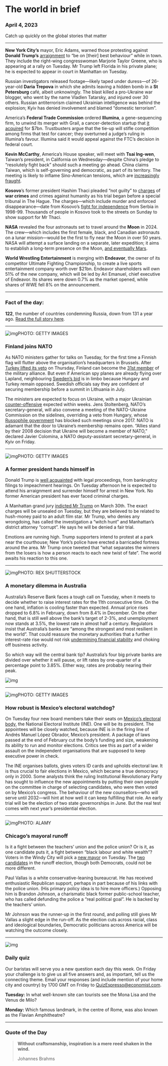 # The world in brief

### April 4, 2023

Catch up quickly on the global stories that matter



------



**New York City’s** mayor, Eric Adams, warned those protesting against **Donald Trump’s** [arraignment](https://www.economist.com/leaders/2023/03/30/prosecuting-donald-trump-over-stormy-daniels-looks-like-a-mistake) to “be on [their] best behaviour” while in town. They include the right-wing congresswoman Marjorie Taylor Greene, who is appearing at a rally on Tuesday. Mr Trump left Florida in his private plane; he is expected to appear in court in Manhattan on Tuesday.

Russian investigators released footage—likely taped under duress—of 26-year-old **Daria Trepova** in which she admits leaving a hidden bomb in a **St Petersburg** café, albeit unknowingly. The blast killed a pro-Ukraine war blogger, who went by the name Vladlen Tatarsky, and injured over 30 others. Russian antiterrorism claimed Ukrainian intelligence was behind the explosion; Kyiv has denied involvement and blamed “domestic terrorism”.

America’s **Federal Trade Commission** ordered **Illumina**, a gene-sequencing firm, to unwind its merger with Grail, a cancer-detection startup that [it acquired](https://www.economist.com/business/2021/09/11/the-google-of-genomics-meets-the-techbashers-of-antitrust) for $7bn. Trustbusters argue that the tie-up will stifle competition among firms that test for cancer; they overturned a judge’s ruling in Illumina’s favour. Illumina said it would appeal against the FTC’s decision in federal court.

**Kevin McCarthy**, America’s House speaker, will meet with **Tsai Ing-wen**, Taiwan’s president, in California on Wednesday—despite China’s pledge to “resolutely fight back” should such a meeting go ahead. China claims Taiwan, which is self-governing and democratic, as part of its territory. The meeting is likely to inflame Sino-American tensions, which are [increasingly fraught](https://www.economist.com/leaders/2023/03/30/why-the-china-us-contest-is-entering-a-new-and-more-dangerous-phase).

**Kosovo**’s former president Hashim Thaci pleaded “not guilty” to [charges](https://www.economist.com/europe/2020/06/27/kosovos-president-hashim-thaci-faces-war-crimes-charges) of **war crimes** and crimes against humanity as his trial began before a special tribunal in The Hague. The charges—which include murder and enforced disappearance—date from Kosovo’s [fight for independence](https://www.economist.com/europe/2022/12/20/kosovo-and-serbia-are-on-the-verge-of-conflict-again) from Serbia in 1998-99. Thousands of people in Kosovo took to the streets on Sunday to show support for Mr Thaci.

**NASA** revealed the four astronauts set to travel around the **Moon** in 2024. The crew—which includes the first female, black, and Canadian astronauts on a lunar mission—would be the first to fly near the Moon in over 50 years. NASA will attempt a surface landing on a separate, later expedition; it aims to establish a long-term presence on the Moon, [and eventually Mars](https://www.economist.com/science-and-technology/2022/11/23/the-latest-news-from-mars).

**World Wrestling Entertainment** is merging with **Endeavor**, the owner of its competitor Ultimate Fighting Championship, to create a live sports entertainment company worth over $21bn. Endeavor shareholders will own 51% of the new company, which will be led by Ari Emanuel, chief executive of Endeavor. Its shares were down 0.7% as the market opened, while shares of WWE fell 8% on the announcement.



------



### Fact of the day: 

**122**, the number of countries condemning Russia, down from 131 a year ago. [Read the full story here](https://www.economist.com/graphic-detail/2023/03/31/who-are-russias-supporters).



------



![img](https://niceboy.online/insight/public/Espresso/PHOTOS/20230408_dap306.jpeg)PHOTO: GETTY IMAGES

### Finland joins NATO

As NATO ministers gather for talks on Tuesday, for the first time a Finnish flag will flutter above the organisation’s headquarters in Brussels. After [Turkey lifted its veto](https://www.economist.com/europe/2023/03/22/finland-has-turkeys-approval-and-can-at-last-join-nato) on Thursday, Finland can become the [31st member](https://www.economist.com/podcasts/2023/03/28/russia-now-has-an-extra-1300-kilometres-of-hostile-border-to-deal-with-finland-joins-nato) of the military alliance. But even if American spy planes are already flying over Lapland, neighbouring [Sweden’s bid](https://www.economist.com/europe/2023/02/02/a-burnt-koran-holds-back-sweden-and-finland-from-joining-nato) is in limbo because Hungary and Turkey remain opposed. Swedish officials say they are confident of securing membership before a summit in Lithuania in July.

The ministers are expected to focus on Ukraine, with a major Ukrainian [counter-offensive](https://www.economist.com/europe/2023/03/06/ukraine-is-building-up-its-forces-for-an-offensive) expected within weeks. Jens Stoltenberg, NATO’s secretary-general, will also convene a meeting of the NATO-Ukraine Commission on the sidelines, overriding a veto from Hungary, whose [Russophile government](https://www.economist.com/europe/2022/11/24/the-eu-is-withholding-aid-to-press-hungary-to-reform) has blocked such meetings since 2017. NATO is adamant that the door to Ukraine’s membership remains open. “Allies stand by their 2008 decision that Ukraine will become a member of NATO,” declared Javier Colomina, a NATO deputy-assistant secretary-general, in Kyiv on Friday.



------



![img](https://niceboy.online/insight/public/Espresso/PHOTOS/20230408_dap307.jpeg)PHOTO: GETTY IMAGES

### A former president hands himself in

Donald Trump is [well acquainted](https://www.economist.com/united-states/2023/03/23/the-cases-against-donald-trump-are-piling-up) with legal proceedings, from bankruptcy filings to impeachment hearings. On Tuesday afternoon he is expected to attend his arraignment and surrender himself for arrest in New York. No former American president has ever faced criminal charges.

A Manhattan grand jury [indicted Mr Trump](https://www.economist.com/leaders/2023/03/30/prosecuting-donald-trump-over-stormy-daniels-looks-like-a-mistake) on March 30th. The exact charges will be unsealed on Tuesday, but they are believed to be related to hush-money paid to an adult film star. Mr Trump, who denies any wrongdoing, has called the investigation a “witch hunt” and Manhattan’s district attorney “corrupt”. He says he will be denied a fair trial.

Emotions are running high. Trump supporters intend to protest at a park near the courthouse; New York’s police have erected a barricaded fortress around the area. Mr Trump once tweeted that “what separates the winners from the losers is how a person reacts to each new twist of fate”. The world awaits his reaction to this one.



------



![img](https://niceboy.online/insight/public/Espresso/PHOTOS/20230408_dap301.jpeg)PHOTO: REX SHUTTERSTOCK

### A monetary dilemma in Australia

Australia’s Reserve Bank faces a tough call on Tuesday, when it meets to decide whether to raise interest rates for the 11th consecutive time. On the one hand, inflation is cooling faster than expected. Annual price rises dropped to 6.8% in February, down from 8.4% in December. On the other hand, that is still well above the bank’s target of 2-3%, and unemployment now stands at 3.5%, the lowest rate in almost half a century. Regulators insist that Australia’s banks are “among the strongest and most resilient in the world”. That could reassure the monetary authorities that a further interest-rate rise would not risk [undermining financial stability](https://www.economist.com/finance-and-economics/2023/03/30/european-banks-and-the-price-of-safety) and choking off business activity.

So which way will the central bank tip? Australia’s four big private banks are divided over whether it will pause, or lift rates by one-quarter of a percentage point to 3.85%. Either way, rates are probably nearing their peak.

![img](https://niceboy.online/insight/public/Espresso/PHOTOS/20230408_DAC620.jpg)



------



![img](https://niceboy.online/insight/public/Espresso/PHOTOS/20230408_dap310.jpeg)PHOTO: GETTY IMAGES

### How robust is Mexico’s electoral watchdog?

On Tuesday four new board members take their seats on [Mexico’s electoral body](https://www.economist.com/the-americas/2022/12/20/an-electoral-reform-in-mexico-will-make-elections-less-safe), the National Electoral Institute (INE). One will be its president. The appointees will be closely watched, because INE is in the firing line of Andrés Manuel López Obrador, Mexico’s president. A package of laws passed at the end of February cut the body’s funding and size, weakening its ability to run and monitor elections. Critics see this as part of a wider assault on the independent organisations that are supposed to keep executive power in check.

The INE organises ballots, gives voters ID cards and upholds electoral law. It is thus crucial to fair elections in Mexico, which became a true democracy only in 2000. Some analysts think the ruling Institutional Revolutionary Party has sought to influence the new appointments by putting their own people on the committee in charge of selecting candidates, who were then voted on by Mexico’s congress. The behaviour of the new counsellors—who will serve until 2032—will hint at how well it can keep fulfilling that role. An early trial will be the election of two state governorships in June. But the real test comes with next year’s presidential election.



------



![img](https://niceboy.online/insight/public/Espresso/PHOTOS/20230408_dap305.jpeg)PHOTO: ALAMY

### Chicago’s mayoral runoff

Is it a fight between the teachers’ union and the police union? Or is it, as one candidate puts it, a fight between “black labour and white wealth”? Voters in the Windy City will pick a [new mayor](https://www.economist.com/podcasts/2023/03/31/whats-at-stake-in-the-chicago-mayors-race) on Tuesday. The [two candidates](https://www.economist.com/united-states/2023/03/01/chicagos-mayoral-run-off-will-test-the-democrats-left-and-right) in the runoff election, though both Democrats, could not be more different.

Paul Vallas is a white conservative-leaning bureaucrat. He has received enthusiastic Republican support, perhaps in part because of his links with the police union. (His primary policy idea is to hire more officers.) Opposing him is Brandon Johnson, a charismatic black former public-school teacher, who has called defunding the police a “real political goal”. He is backed by the teachers’ union.

Mr Johnson was the runner-up in the first round, and polling still gives Mr Vallas a slight edge in the run-off. As the election cuts across racial, class and ideological boundaries, Democratic politicians across America will be watching the outcome closely.



------



![img](https://niceboy.online/insight/public/Espresso/PHOTOS/EspressoQuiz_17.jpeg)

### Daily quiz

Our baristas will serve you a new question each day this week. On Friday your challenge is to give us all five answers and, as important, tell us the connecting theme. Email your responses (and include mention of your home city and country) by 1700 GMT on Friday to [QuizEspresso@economist.com](https://mail.google.com/mail/?view=cm&fs=1&tf=1&to=QuizEspresso@economist.com).

**Tuesday:** In what well-known site can tourists see the Mona Lisa and the Venus de Milo?

**Monday:** Which famous landmark, in the centre of Rome, was also known as the Flavian Amphitheatre?



------



### Quote of the Day

> **Without craftsmanship, inspiration is a mere reed shaken in the wind.**
>
> Johannes Brahms





